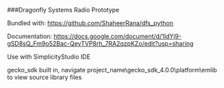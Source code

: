 ###Dragonfly Systems Radio Prototype

Bundled with: https://github.com/ShaheerRana/dfs_python

Documentation: https://docs.google.com/document/d/1IdYj9-gSD8sQ_Fm9o52Bac-QeyTVP8rh_7RA2qzpKZo/edit?usp=sharing

Use with SimplicityStudio IDE

gecko_sdk built in, navigate project_name\gecko_sdk_4.0.0\platform\emlib to view source library files
